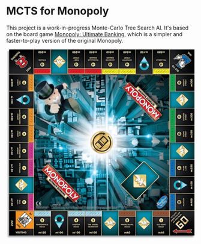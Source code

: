 # MCTS for Monopoly

This project is a work-in-progress Monte-Carlo Tree Search AI. It's based on the board game [Monopoly: Ultimate Banking](https://www.ultraboardgames.com/monopoly/ultimate-banking-game-rules.php), which is a simpler and faster-to-play version of the original Monopoly.

![Monopoly: Ultimate Banking board](monopoly-board.jpg)

